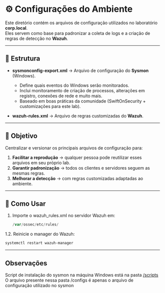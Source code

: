 # ⚙️ Configurações do Ambiente

Este diretório contém os arquivos de configuração utilizados no laboratório **corp.local**.  
Eles servem como base para padronizar a coleta de logs e a criação de regras de detecção no **Wazuh**.

---

## 📂 Estrutura

- **sysmonconfig-export.xml** → Arquivo de configuração do **Sysmon** (Windows).  
  - Define quais eventos do Windows serão monitorados.  
  - Inclui monitoramento de criação de processos, alterações em registro, conexões de rede e muito mais.  
  - Baseado em boas práticas da comunidade (SwiftOnSecurity + customizações para este lab).  

- **wazuh-rules.xml** → Arquivo de regras customizadas do **Wazuh**.    

---

## 🎯 Objetivo

Centralizar e versionar os principais arquivos de configuração para:  
1. **Facilitar a reprodução** → qualquer pessoa pode reutilizar esses arquivos em seu próprio lab.  
2. **Garantir padronização** → todos os clientes e servidores seguem as mesmas regras.  
3. **Melhorar a detecção** → com regras customizadas adaptadas ao ambiente.  

---

## 📌 Como Usar


1. Importe o wazuh_rules.xml no servidor Wazuh em:
   ```powershell
   /var/ossec/etc/rules/

1.2. Reinicie o manager do Wazuh:
   ```powershell
   systemctl restart wazuh-manager
   ```

---

## Observações

Script de instalação do sysmon na máquina Windows está na pasta [/scripts](../scripts)
O arquivo presente nessa pasta /configs é apenas o arquivo de configuração utilizado no sysmon
